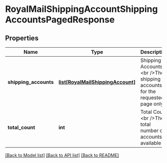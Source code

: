 # RoyalMailShippingAccountShippingAccountsPagedResponse

## Properties
Name | Type | Description | Notes
------------ | ------------- | ------------- | -------------
**shipping_accounts** | [**list[RoyalMailShippingAccount]**](RoyalMailShippingAccount.md) | Shipping Accounts &lt;br /&gt;The shipping accounts for the requested page only. | 
**total_count** | **int** | Total Count &lt;br /&gt;The total number of accounts available | 

[[Back to Model list]](../README.md#documentation-for-models) [[Back to API list]](../README.md#documentation-for-api-endpoints) [[Back to README]](../README.md)

